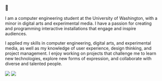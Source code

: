### 👋
I am a computer engineering student at the University of Washington, with a minor in digital arts and experimental media. I have a passion for creating and programming interactive installations that engage and inspire audiences. 

I applied my skills in computer engineering, digital arts, and experimental media, as well as my knowledge of user experience, design thinking, and project management. I enjoy working on projects that challenge me to learn new technologies, explore new forms of expression, and collaborate with diverse and talented people.

<img align="center" src="https://github-readme-stats.vercel.app/api?username=rayxsong&theme=moltack&count_private=true&show_icons=true" />
<img align="center" src="https://github-readme-stats.vercel.app/api/top-langs/?username=rayxsong&theme=moltack" />

<!--
**rayxsong/rayxsong** is a ✨ _special_ ✨ repository because its `README.md` (this file) appears on your GitHub profile.

Here are some ideas to get you started:

- 🔭 I’m currently working on ...
- 🌱 I’m currently learning ...
- 👯 I’m looking to collaborate on ...
- 🤔 I’m looking for help with ...
- 💬 Ask me about ...
- 📫 How to reach me: ...
- 😄 Pronouns: ...
- ⚡ Fun fact: ...
-->
